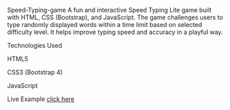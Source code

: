 Speed-Typing-game
A fun and interactive Speed Typing Lite game built with HTML, CSS (Bootstrap), and JavaScript. The game challenges users to type randomly displayed words within a time limit based on selected difficulty level. It helps improve typing speed and accuracy in a playful way.

Technologies Used

HTML5

CSS3 (Bootstrap 4)

JavaScript


Live Example [click here](https://yogeswar1406.github.io/Speed-Typing-Game/)

